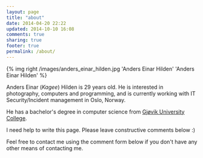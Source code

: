 ```yaml
---
layout: page
title: "about"
date: 2014-04-20 22:22
updated: 2014-10-10 16:08
comments: true
sharing: true
footer: true
permalink: /about/
---
```


{% img right /images/anders_einar_hilden.jpg 'Anders Einar Hilden' 'Anders Einar Hilden' %}

Anders Einar (*Kagee*) Hilden is 29 years old. He is interested in photography, computers and programming, and is currently working with IT Security/Incident management in Oslo, Norway. 

He has a bachelor's degree in computer science from [Gjøvik University College](http://english.hig.no/).

I need help to write this page. Please leave constructive comments below :)

Feel free to contact me using the comment form below if you don't have any other means of contacting me.

